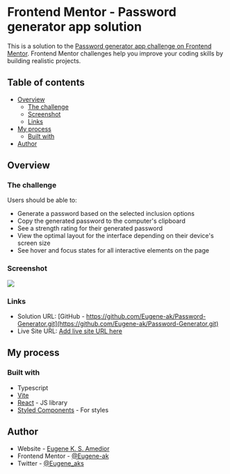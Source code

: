 # Frontend Mentor - Password generator app solution

This is a solution to the [Password generator app challenge on Frontend Mentor](https://www.frontendmentor.io/challenges/password-generator-app-Mr8CLycqjh). Frontend Mentor challenges help you improve your coding skills by building realistic projects. 

## Table of contents

- [Overview](#overview)
  - [The challenge](#the-challenge)
  - [Screenshot](#screenshot)
  - [Links](#links)
- [My process](#my-process)
  - [Built with](#built-with)
- [Author](#author)

## Overview

### The challenge

Users should be able to:

- Generate a password based on the selected inclusion options
- Copy the generated password to the computer's clipboard
- See a strength rating for their generated password
- View the optimal layout for the interface depending on their device's screen size
- See hover and focus states for all interactive elements on the page

### Screenshot

![](./screenshot.jpg)

### Links

- Solution URL: [GitHub - https://github.com/Eugene-ak/Password-Generator.git](https://github.com/Eugene-ak/Password-Generator.git)
- Live Site URL: [Add live site URL here](https://your-live-site-url.com)

## My process

### Built with

- Typescript
- [Vite](https://vitejs.dev/guide/)
- [React](https://reactjs.org/) - JS library
- [Styled Components](https://styled-components.com/) - For styles

## Author

- Website - [Eugene K. S. Amedior](https://portfolio-website-27ll.onrender.com/)
- Frontend Mentor - [@Eugene-ak](https://www.frontendmentor.io/profile/Eugene-ak)
- Twitter - [@Eugene_aks](https://twitter.com/Eugene_aks)
